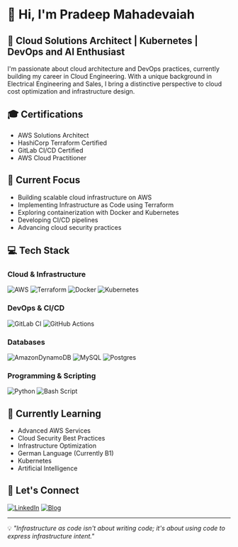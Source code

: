 # 👋 Hi, I'm Pradeep Mahadevaiah

## 🚀 Cloud Solutions Architect | Kubernetes | DevOps and AI Enthusiast

I'm passionate about cloud architecture and DevOps practices, currently building my career in Cloud Engineering. With a unique background in Electrical Engineering and Sales, I bring a distinctive perspective to cloud cost optimization and infrastructure design.

## 🎓 Certifications
- AWS Solutions Architect
- HashiCorp Terraform Certified
- GitLab CI/CD Certified
- AWS Cloud Practitioner

## 🔭 Current Focus
- Building scalable cloud infrastructure on AWS
- Implementing Infrastructure as Code using Terraform
- Exploring containerization with Docker and Kubernetes
- Developing CI/CD pipelines
- Advancing cloud security practices

## 💻 Tech Stack

### Cloud & Infrastructure
![AWS](https://img.shields.io/badge/AWS-%23FF9900.svg?style=plastic&logo=amazon-aws&logoColor=white)
![Terraform](https://img.shields.io/badge/terraform-%235835CC.svg?style=plastic&logo=terraform&logoColor=white)
![Docker](https://img.shields.io/badge/docker-%230db7ed.svg?style=plastic&logo=docker&logoColor=white)
![Kubernetes](https://img.shields.io/badge/kubernetes-%23326ce5.svg?style=plastic&logo=kubernetes&logoColor=white)

### DevOps & CI/CD
![GitLab CI](https://img.shields.io/badge/gitlab%20CI-%23181717.svg?style=plastic&logo=gitlab&logoColor=white)
![GitHub Actions](https://img.shields.io/badge/github%20actions-%232671E5.svg?style=plastic&logo=githubactions&logoColor=white)

### Databases
![AmazonDynamoDB](https://img.shields.io/badge/Amazon%20DynamoDB-4053D6?style=plastic&logo=Amazon%20DynamoDB&logoColor=white)
![MySQL](https://img.shields.io/badge/mysql-4479A1.svg?style=plastic&logo=mysql&logoColor=white)
![Postgres](https://img.shields.io/badge/postgres-%23316192.svg?style=plastic&logo=postgresql&logoColor=white)

### Programming & Scripting
![Python](https://img.shields.io/badge/python-3670A0?style=plastic&logo=python&logoColor=ffdd54)
![Bash Script](https://img.shields.io/badge/bash_script-%23121011.svg?style=plastic&logo=gnu-bash&logoColor=white)

## 🌱 Currently Learning
- Advanced AWS Services
- Cloud Security Best Practices
- Infrastructure Optimization
- German Language (Currently B1)
- Kubernetes
- Artificial Intelligence

## 🤝 Let's Connect
[![LinkedIn](https://img.shields.io/badge/LinkedIn-%230077B5.svg?logo=linkedin&logoColor=white)](https://www.linkedin.com/in/pradeep-mahadevaiah/)
[![Blog](https://img.shields.io/badge/Blog-2962FF?style=flat&logo=hashnode&logoColor=white)](https://cloud-journey.info/)

---
💡 *"Infrastructure as code isn't about writing code; it's about using code to express infrastructure intent."*
